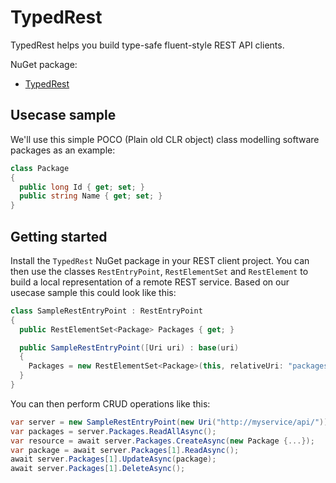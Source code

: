 # TypedRest

TypedRest helps you build type-safe fluent-style REST API clients.

NuGet package:
* [TypedRest](https://www.nuget.org/packages/TypedRest/)


## Usecase sample

We'll use this simple POCO (Plain old CLR object) class modelling software packages as an example:
```cs
class Package
{
  public long Id { get; set; }
  public string Name { get; set; }
}
```


## Getting started

Install the `TypedRest` NuGet package in your REST client project. You can then use the classes `RestEntryPoint`, `RestElementSet` and `RestElement` to build a local representation of a remote REST service. Based on our usecase sample this could look like this:
```cs
class SampleRestEntryPoint : RestEntryPoint
{
  public RestElementSet<Package> Packages { get; }

  public SampleRestEntryPoint([Uri uri) : base(uri)
  {
    Packages = new RestElementSet<Package>(this, relativeUri: "packages");
  }
}
```

You can then perform CRUD operations like this:
```cs
var server = new SampleRestEntryPoint(new Uri("http://myservice/api/"));
var packages = server.Packages.ReadAllAsync();
var resource = await server.Packages.CreateAsync(new Package {...});
var package = await server.Packages[1].ReadAsync();
await server.Packages[1].UpdateAsync(package);
await server.Packages[1].DeleteAsync();
```